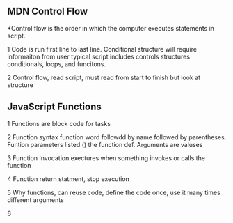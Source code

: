 ## MDN Control Flow

*Control flow is the order in which the computer executes statements in script.

1 Code is run first line to last line. Conditional structure will require informaiton from user
typical script includes controls structures conditionals, loops, and funcitons.

2 Control flow, read script, must read from start to finish but look at structure

## JavaScript Functions

1 Functions are block code for tasks

2 Function syntax function word followdd by name followed by parentheses. Funtion parameters listed ()
the function def. Arguments are valuses

3 Function Invocation exectures when something invokes or calls the function

4 Function return statment, stop execution

5 Why functions, can reuse code, define the code once, use it many times different arguments

6